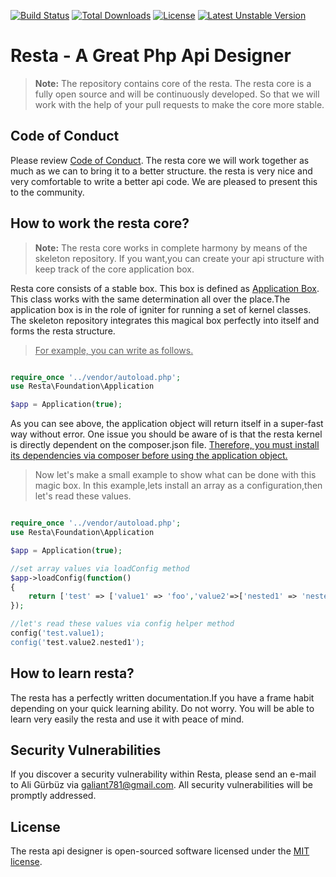 [![Build Status](https://travis-ci.com/restapix/resta.svg?branch=master)](https://travis-ci.com/restapix/resta)
[![Total Downloads](https://poser.pugx.org/restapix/resta/downloads)](https://packagist.org/packages/restapix/resta)
[![License](https://poser.pugx.org/restapix/resta/license)](https://packagist.org/packages/restapix/resta)
[![Latest Unstable Version](https://poser.pugx.org/restapix/resta/v/unstable)](//packagist.org/packages/restapix/resta)

# Resta - A Great Php Api Designer

> **Note:** The repository contains core of the resta.
The resta core is a fully open source and will be continuously developed.
So that we will work with the help of your pull requests to make the core more stable.

## Code of Conduct
Please review [Code of Conduct](CODE_OF_CONDUCT.md).
The resta core we will work together as much as we can to bring it to a better structure.
the resta is very nice and very comfortable to write a better api code. We are pleased to present this to the community.

## How to work the resta core?
> **Note:** The resta core works in complete harmony by means of the skeleton repository.
If you want,you can create your api structure with keep track of the core application box.


Resta core consists of a stable box. This box is defined as [Application Box](src/resta/Foundation/Application.php).
This class works with the same determination all over the place.The application box is in the role of igniter for running a set of kernel classes.
The skeleton repository integrates this magical box perfectly into itself and forms the resta structure.
> <ins> For example, you can write as follows. </ins>

```php

require_once '../vendor/autoload.php';
use Resta\Foundation\Application

$app = Application(true);

```

As you can see above, the application object will return itself in a super-fast way without error.
One issue you should be aware of is that the resta kernel is directly dependent on the composer.json file.
<ins> Therefore, you must install its dependencies via composer before using the application object. </ins>

> Now let's make a small example to show what can be done with this magic box.
In this example,lets install an array as a configuration,then let's read these values.

```php

require_once '../vendor/autoload.php';
use Resta\Foundation\Application

$app = Application(true);

//set array values via loadConfig method
$app->loadConfig(function()
{
    return ['test' => ['value1' => 'foo','value2'=>['nested1' => 'nestedValue1']]];
});

//let's read these values via config helper method
config('test.value1);
config('test.value2.nested1');

```

## How to learn resta?

The resta has a perfectly written documentation.If you have a frame habit depending on your quick learning ability.
Do not worry. You will be able to learn  very easily the resta and use it with peace of mind.

## Security Vulnerabilities
If you discover a security vulnerability within Resta, 
please send an e-mail to Ali Gürbüz via [galiant781@gmail.com](mailto:galiant781@gmail.com). All security vulnerabilities will be promptly addressed.

## License
The resta api designer is open-sourced software licensed under the [MIT license](https://opensource.org/licenses/MIT).